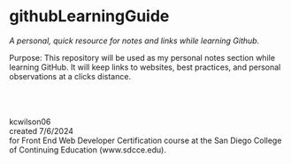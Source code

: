 # githubLearningGuide

*A personal, quick resource for notes and links while learning Github.*


Purpose: This repository will be used as my personal notes section while learning GitHub.
It will keep links to websites, best practices, and personal observations at a clicks distance.



<br/>
<br/>
<br/>
kcwilson06 <br/> 
created 7/6/2024  <br/>
for Front End Web Developer Certification course at the San Diego College of Continuing Education (www.sdcce.edu).
